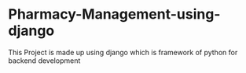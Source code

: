 # Pharmacy-Management-using-django
This Project is made up using django which is framework of python for backend development
